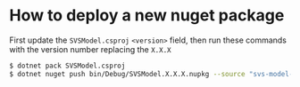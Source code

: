 # How to deploy a new nuget package
First update the `SVSModel.csproj` `<version>` field, then run these commands with the version number replacing the `X.X.X`

```bash
$ dotnet pack SVSModel.csproj
$ dotnet nuget push bin/Debug/SVSModel.X.X.X.nupkg --source "svs-model-calculator" --api-key az --interactive
```
